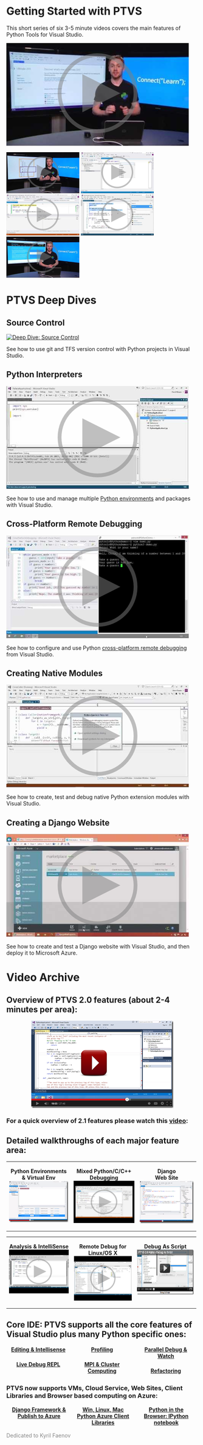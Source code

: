 <!--
To be updated when this video is published

# What is PTVS

[![Python Tools for Visual Studio](TODO)](TODO)

A three minute introduction to Python, Visual Studio, and how to get it.
-->

# Getting Started with PTVS

This short series of six 3-5 minute videos covers the main features of Python Tools for Visual Studio.

[![Video 1: Installing](VideoThumbnails/GettingStarted01.png)](https://youtu.be/_okUV47eM5c?list=PLReL099Y5nRdLgGAdrb_YeTdEnd23s6Ff)

[![Video 2: Projects](VideoThumbnails/GettingStarted02Small.png)](https://youtu.be/KHPoVpL7zHg?list=PLReL099Y5nRdLgGAdrb_YeTdEnd23s6Ff) [![Video 3: Editing](VideoThumbnails/GettingStarted03Small.png)](https://youtu.be/uZGZNEyyeKs?list=PLReL099Y5nRdLgGAdrb_YeTdEnd23s6Ff) [![Video 4: Debugging](VideoThumbnails/GettingStarted04Small.png)](https://youtu.be/bO7wpzgy74A?list=PLReL099Y5nRdLgGAdrb_YeTdEnd23s6Ff) [![Video 5: Interactive](VideoThumbnails/GettingStarted05Small.png)](https://youtu.be/yc2CROtTsC0?list=PLReL099Y5nRdLgGAdrb_YeTdEnd23s6Ff) [![Video 6: Web sites](VideoThumbnails/GettingStarted06Small.png)](https://youtu.be/FJx5mutt1uk?list=PLReL099Y5nRdLgGAdrb_YeTdEnd23s6Ff)

# PTVS Deep Dives

## Source Control

[![Deep Dive: Source Control](VideoThumnails/SourceControl.png)](https://youtu.be/Aq8eqApnugM)

See how to use git and TFS version control with Python projects in Visual Studio.

## Python Interpreters

[![Deep Dive: Python Interpreters](VideoThumbnails/PythonInterpreters.png)](https://youtu.be/KY1GEOo3qy0)

See how to use and manage multiple [Python environments](python-environments) and packages with Visual Studio.

## Cross-Platform Remote Debugging

[![Deep Dive: Cross-Platform Remote Debugging](VideoThumbnails/RemoteDebugging.png)](https://youtu.be/y1Qq7BrV6Cc)

See how to configure and use Python [cross-platform remote debugging](Cross-Platform-Remote-Debugging) from Visual Studio.

## Creating Native Modules

[![Deep Dive: Creating Native Modules](VideoThumbnails/NativeModules.png)](https://youtu.be/D9RlT06a1EI)

See how to create, test and debug native Python extension modules with Visual Studio.

## Creating a Django Website

[![Deep Dive: Creating a Django Website](VideoThumbnails/DjangoAndAzure.png)](https://youtu.be/WG3pGmoo8nE)

See how to create and test a Django website with Visual Studio, and then deploy it to Microsoft Azure.


# Video Archive

## Overview of PTVS 2.0 features (about 2-4 minutes per area):

<p><a href="https://www.youtube.com/watch?v=JNNAOypc6Ek&hd=1"><img src="VideoThumbnails/Overview.png" width="375" height="230" border="0" style="float:none; padding-top:0px; padding-left:0px; margin-left:auto; display:block; padding-right:0px; margin-right:auto; border:0px"></a></p>


### For a quick overview of 2.1 features please watch this [video](http://youtu.be/UrD9aKxvPcY):

## Detailed walkthroughs of each major feature area:

<table border="0" width="577" cellspacing="0" cellpadding="0" style="width:500px">
<tbody>
<tr>
<td valign="top" width="189">
<p align="center"><strong>Python Environments &amp; Virtual Env</strong> <br>
<a href="https://www.youtube.com/watch?v=eKPeC1remt4&hd=1"><img src="VideoThumbnails/Python-Environments-and-VirtualEnv.png" width="187" height="109" border="0" style="padding-top:0px; padding-left:0px; display:inline; padding-right:0px; border-width:0px"></a></p>
</td>
<td valign="top" width="193">
<p align="center"><strong>Mixed Python/C/C&#43;&#43; Debugging</strong> <br>
<a href="http://www.youtube.com/watch?v=wvJaKQ94lBY"><img src="VideoThumbnails/mixed-mode-debugging.png" width="191" height="111" border="0" style="padding-top:0px; padding-left:0px; display:inline; padding-right:0px; border-width:0px"></a></p>
</td>
<td valign="top" width="193">
<p align="center"><strong>Django <br>
Web Site</strong> <br>
<a href="https://www.youtube.com/watch?v=wkqjafvvU5w&hd=1"><img src="VideoThumbnails/DjangoWebsite.png" width="191" height="112" border="0" style="padding-top:0px; padding-left:0px; display:inline; padding-right:0px; border-width:0px"></a></p>
</td>
</tr>
</tbody>
</table>
<table border="0" width="581" cellspacing="0" cellpadding="0" style="width:500px">
<tbody>
<tr>
<td valign="top" width="192">
<p align="center"><strong>Analysis &amp; IntelliSense</strong> <br>
<a href="http://www.youtube.com/watch?v=J5GK8uVEoX4"><img src="VideoThumbnails/Analysis-and-Intellisense.png" width="186" height="115" border="0" style="padding-top:0px; padding-left:0px; display:inline; padding-right:0px; border-width:0px"></a></p>
</td>
<td valign="top" width="191">
<p align="center"><strong>Remote Debug for Linux/OS X</strong> <br>
<a href="http://www.youtube.com/watch?v=VTluEosS4Ts"><img src="VideoThumbnails/Cross-Platform-Remote-Debugging.png" width="189" height="117" border="0" style="padding-top:0px; padding-left:0px; display:inline; padding-right:0px; border-width:0px"></a></p>
</td>
<td valign="top" width="196">
<p align="center"><strong>Debug As Script</strong> <br>
<a href="http://www.youtube.com/watch?v=QADxwr0wjU4"><img src="VideoThumbnails/Debug-As-Script.png" width="194" height="118" border="0" style="padding-top:0px; padding-left:0px; display:inline; padding-right:0px; border-width:0px"></a></p>
</td>
</tr>
</tbody>
</table>


## Core IDE: PTVS supports all the core features of Visual Studio plus many Python specific ones:

<table border="0" width="578" cellspacing="0" cellpadding="0" style="border-style:none">
<tbody style="border-style:none">
<tr style="border-style:none">
<td align="center" valign="top" width="192" style="border-style:none">
	<a href="http://www.youtube.com/watch?v=w6IOzUOdH38"><strong>Editing &amp; Intellisense</strong></a></td>
<td align="center" valign="top" width="192" style="border-style:none">
	<a href="http://www.youtube.com/watch?v=K-KqkFkp55k"><strong>Profiling</strong></a></td>
<td align="center" valign="top" width="192" style="border-style:none">
	<a href="http://www.youtube.com/watch?v=NexqebKw8Xs"><strong>Parallel Debug &amp; Watch</strong></a></td>
</tr>
<tr style="border-style:none">
<td align="center" valign="top" width="192" style="border-style:none">
	<a href="http://www.youtube.com/watch?v=yVYb2pnNk9E"><strong>Live Debug REPL</strong></a></td>
<td align="center" valign="bottom" width="192" style="border-style:none">
	<a href="http://www.youtube.com/watch?v=Dmb3M4d0tKQ"><strong>MPI &amp; Cluster Computing</strong></a></td>
<td align="center" width="192" style="border-style:none">
<br>
	<a href="http://www.youtube.com/watch?v=WmDJHAWD9tQ"><strong>Refactoring</strong></a></td>
</tr>
</tbody>
</table>


### PTVS now supports VMs, Cloud Service, Web Sites, Client Libraries and Browser based computing on Azure:

<table border="0" width="578" cellspacing="0" cellpadding="0" style="border-style:none">
<tbody style="border-style:none">
<tr style="border-style:none">
<td align="center" valign="top" width="193" style="border-style:none">
	<a href="http://www.youtube.com/watch?v=UsLti4KlgAY&hd=1"><strong>Django Framework &amp; Publish to Azure</strong></a></td>
<td align="center" valign="top" width="192" style="border-style:none">
	<a href="http://www.youtube.com/watch?v=qQ97lwJTVZ8"><strong>Win, Linux, Mac Python Azure Client Libraries</strong></a></td>
<td align="center" valign="top" width="191" style="border-style:none">
	<a href="http://www.youtube.com/watch?v=ljrSOkMs7DQ&hd=1"><strong>Python in the Browser: IPython notebook</strong></a></td>
</tr>
</tbody>
</table>

<p><span style="color:#888888">Dedicated to Kyril Faenov</span></p>
